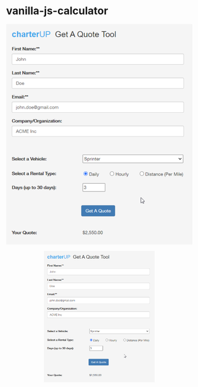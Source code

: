 # vanilla-js-calculator

![Vanilla JS Quote Calculator](preview.png)


<p align="center">
  <img src="./preview.png?raw=true" alt="Vanilla JS Quote Calculator" style="width: 300px;"/>
</p>

